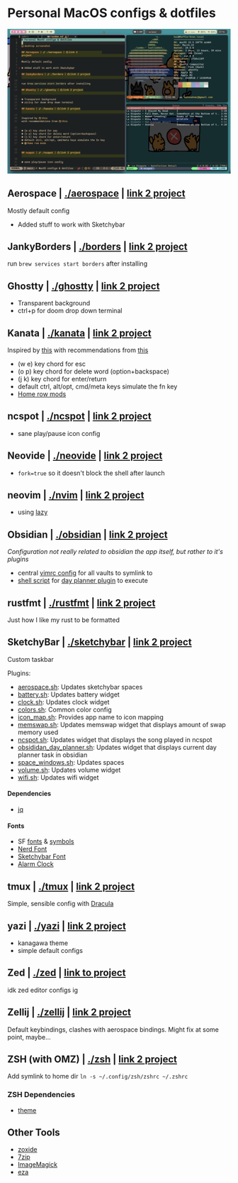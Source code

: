 # Personal MacOS configs & dotfiles

![desktop screenshot](image.png)

## Aerospace | [./aerospace](./aerospace) | [link 2 project](https://github.com/nikitabobko/AeroSpace)

Mostly default config

- Added stuff to work with Sketchybar

## JankyBorders | [./borders](./borders) | [link 2 project](https://github.com/FelixKratz/JankyBorders)

run `brew services start borders` after installing

## Ghostty | [./ghostty](./ghostty) | [link 2 project](https://github.com/ghostty-org/ghostty)

- Transparent background
- ctrl+p for doom drop down terminal

## Kanata | [./kanata](./kanata) | [link 2 project](https://github.com/jtroo/kanata)

Inspired by [this](https://github.com/dreamsofcode-io/home-row-mods)
with recommendations from [this](https://github.com/jtroo/kanata/discussions/1455#discussion-7766783)

- (w e) key chord for esc
- (o p) key chord for delete word (option+backspace)
- (j k) key chord for enter/return
- default ctrl, alt/opt, cmd/meta keys simulate the fn key
- [Home row mods](https://precondition.github.io/home-row-mods#what-are-home-row-mods)

## ncspot | [./ncspot](./ncspot) | [link 2 project](https://github.com/hrkfdn/ncspot)

- sane play/pause icon config

## Neovide | [./neovide](./neovide) | [link 2 project](https://github.com/neovide/neovide)

- `fork=true` so it doesn't block the shell after launch

## neovim | [./nvim](./nvim) | [link 2 project](https://github.com/folke/lazy.nvim)

- using [lazy](https://www.lazyvim.org/)

## Obsidian | [./obsidian](./obsidian) | [link 2 project](https://obsidian.md/)

*Configuration not really related to obsidian the app itself, but rather to it's plugins*

- central [vimrc config](./obsidian/.obsidian.vimrc) for all vaults to symlink to
- [shell script](./obsidian/dayplanner.sh) for [day planner plugin](https://github.com/Kainoa-h/obsidian-day-planner-event-exec/tree/main) to execute

## rustfmt | [./rustfmt](./rustfmt) | [link 2 project](https://github.com/rust-lang/rustfmt)

Just how I like my rust to be formatted

## SketchyBar | [./sketchybar](./sketchybar) | [link 2 project](https://github.com/FelixKratz/SketchyBar)

Custom taskbar

Plugins:

- [aerospace.sh](./sketchybar/plugins/aerospace.sh): Updates sketchybar spaces
- [battery.sh](./sketchybar/plugins/battery.sh): Updates battery widget
- [clock.sh](./sketchybar/plugins/clock.sh): Updates clock widget
- [colors.sh](./sketchybar/plugins/colors.sh): Common color config
- [icon_map.sh](./sketchybar/plugins/icon_map_fn.sh): Provides app name to icon mapping
- [memswap.sh](./sketchybar/plugins/memswap.sh): Updates memswap widget that displays amount of swap memory used
- [ncspot.sh](./sketchybar/plugins/ncspot.sh): Updates widget that displays the song played in ncspot
- [obsididan_day_planner.sh](./sketchybar/plugins/obsidian_day_planner.sh): Updates widget that displays current day planner task in obsidian
- [space_windows.sh](./sketchybar/plugins/space_windows.sh): Updates spaces
- [volume.sh](./sketchybar/plugins/volume.sh): Updates volume widget
- [wifi.sh](./sketchybar/plugins/wifi.sh): Updates wifi widget

#### Dependencies

- [jq](https://jqlang.github.io/jq/)

#### Fonts

- SF [fonts](https://formulae.brew.sh/cask/font-sf-pro) & [symbols](https://formulae.brew.sh/cask/sf-symbols#default)
- [Nerd Font](https://formulae.brew.sh/cask/font-hack-nerd-font)
- [Sketchybar Font](https://github.com/kvndrsslr/sketchybar-app-font)
- [Alarm Clock](https://www.dafont.com/alarm-clock.font)

## tmux | [./tmux](./tmux) | [link 2 project](https://github.com/tmux/tmux/wiki)

Simple, sensible config with [Dracula](https://github.com/dracula/tmux)

## yazi | [./yazi](./yazi) | [link 2 project](https://yazi-rs.github.io/)

- kanagawa theme
- simple default configs

## Zed | [./zed](./zed) | [link to project](https://github.com/zed-industries/zed)

idk zed editor configs ig

## Zellij | [./zellij](./zellij) | [link 2 project](https://zellij.dev/)

Default keybindings, clashes with aerospace bindings.
Might fix at some point, maybe...

## ZSH (with OMZ) | [./zsh](./zsh) | [link 2 project](https://github.com/ohmyzsh/ohmyzsh)

Add symlink to home dir `ln -s ~/.config/zsh/zshrc ~/.zshrc`

### ZSH Dependencies

- [theme](https://github.com/egorlem/ultima.zsh-theme)

## Other Tools

- [zoxide](https://github.com/ajeetdsouza/zoxide)
- [7zip](https://formulae.brew.sh/formula/sevenzip)
- [ImageMagick](https://github.com/ImageMagick/ImageMagick)
- [eza](https://github.com/eza-community/eza)
